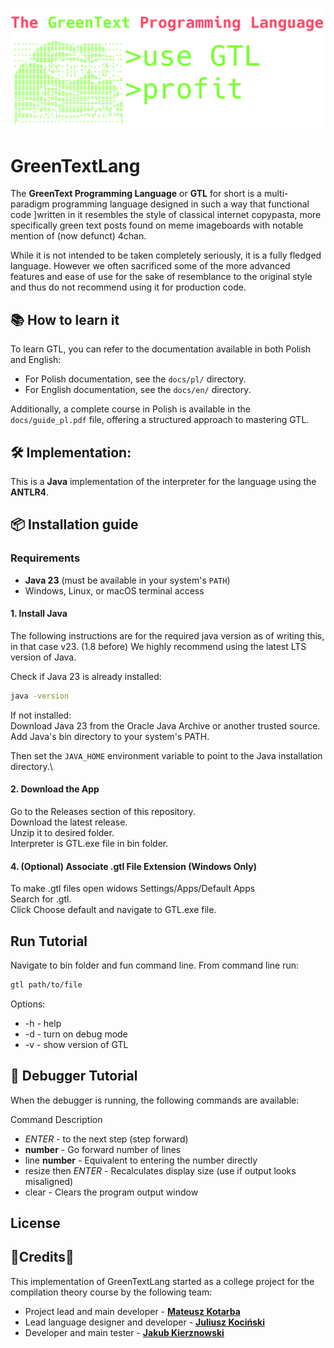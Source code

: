 ![The GTL logo](docs/img/logo_main_dark_transparent.png)

# GreenTextLang
The **GreenText Programming Language** or **GTL** for short is a multi-paradigm programming language designed in such a way that
functional code ]written in it resembles the style of classical internet copypasta, more specifically green text posts found
on meme imageboards with notable mention of (now defunct) 4chan.

While it is not intended to be taken completely seriously, it is a fully fledged language.
However we often sacrificed some of the more advanced features and ease of use for the sake of resemblance to the original style and thus do not recommend using it for production code.


## 📚 How to learn it
To learn GTL, you can refer to the documentation available in both Polish and English:
- For Polish documentation, see the `docs/pl/` directory.
- For English documentation, see the `docs/en/` directory.

Additionally, a complete course in Polish is available in the `docs/guide_pl.pdf` file, offering a structured approach to mastering GTL.


## 🛠️ Implementation:
This is a **Java** implementation of the interpreter for the language using the **ANTLR4**.

## 📦 Installation guide
### Requirements
- **Java 23** (must be available in your system's `PATH`)
- Windows, Linux, or macOS terminal access

#### 1. Install Java
The following instructions are for the required java version as of writing this, in that case v23. (1.8 before)
We highly recommend using the latest LTS version of Java.

Check if Java 23 is already installed:
```sh
java -version
```

If not installed:\
Download Java 23 from the Oracle Java Archive or another trusted source.\
Add Java's bin directory to your system's PATH.

Then set the `JAVA_HOME` environment variable to point to the Java installation directory.\


#### 2. Download the App
Go to the Releases section of this repository.\
Download the latest release.\
Unzip it to desired folder.\
Interpreter is GTL.exe file in bin folder.

#### 4. (Optional) Associate .gtl File Extension (Windows Only)
To make .gtl files open widows Settings/Apps/Default Apps\
Search for .gtl.\
Click Choose default and navigate to GTL.exe file.

## Run Tutorial

Navigate to bin folder and fun command line. From command line run:
```sh
gtl path/to/file
```
Options:
 - -h - help
 - -d - turn on debug mode
 - -v - show version of GTL

## 🐞 Debugger Tutorial
When the debugger is running, the following commands are available:

Command	Description
- *ENTER*	          - to the next step (step forward)
- **number**	      - Go forward number of lines
- line **number**	  - Equivalent to entering the number directly
- resize then *ENTER* - Recalculates display size (use if output looks misaligned)
- clear	              - Clears the program output window

## License

## 🧍Credits🧍
This implementation of GreenTextLang started as a college project for the compilation theory course by the following team:
- Project lead and main developer - **[Mateusz Kotarba](https://github.com/komumati1)**
- Lead language designer and developer - **[Juliusz Kociński](https://github.com/Julczyk)**
- Developer and main tester - **[Jakub Kierznowski](https://github.com/qualv13)**